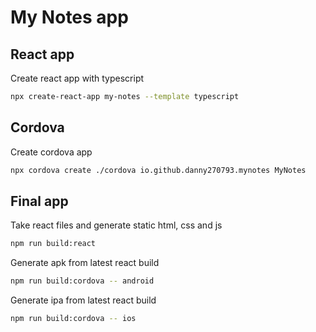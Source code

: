 # My Notes app

## React app

Create react app with typescript

```bash
npx create-react-app my-notes --template typescript
```

## Cordova

Create cordova app

```bash
npx cordova create ./cordova io.github.danny270793.mynotes MyNotes
```

## Final app

Take react files and generate static html, css and js

```bash
npm run build:react
```

Generate apk from latest react build

```bash
npm run build:cordova -- android
```

Generate ipa from latest react build

```bash
npm run build:cordova -- ios
```
